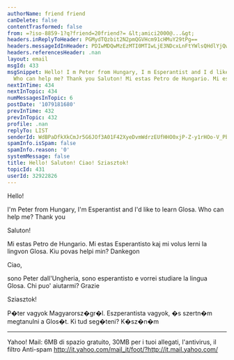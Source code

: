 ```yaml
---
authorName: friend friend
canDelete: false
contentTrasformed: false
from: =?iso-8859-1?q?friend=20friend?= &lt;amici2000@...&gt;
headers.inReplyToHeader: PGMydTQzbit2N2pmQGVHcm91cHMuY29tPg==
headers.messageIdInHeader: PDIwMDQwMzEzMTI0MTIwLjE3NDcxLnFtYWlsQHdlYjQwODEyLm1haWwueWFob28uY29tPg==
headers.referencesHeader: .nan
layout: email
msgId: 433
msgSnippet: Hello! I m Peter from Hungary, I m Esperantist and I d like to learn Glosa.
  Who can help me? Thank you Saluton! Mi estas Petro de Hungario. Mi estas
nextInTime: 434
nextInTopic: 434
numMessagesInTopic: 6
postDate: '1079181680'
prevInTime: 432
prevInTopic: 432
profile: .nan
replyTo: LIST
senderId: WdBPaDfkXkCmJr5G6JOf3A01F42XyeDvmWdrzEUfHHO0xjP-Z-y1rHOo-V_PbD12Z2MHKGI8Cgx5rtFrFsE7fvmfYF3QeEjiQ_Wv2gMcMLdBd19FqRdKxgj0seC7
spamInfo.isSpam: false
spamInfo.reason: '0'
systemMessage: false
title: Hello! Saluton! Ciao! Sziasztok!
topicId: 431
userId: 32922826
---
```


Hello!

I'm Peter from Hungary, I'm Esperantist and I'd like
to learn Glosa. Who can help me?
Thank you

Saluton!

Mi estas Petro de Hungario. Mi estas Esperantisto kaj
mi volus lerni la lingvon Glosa. Kiu povas helpi min?
Dankegon

Ciao,

sono Peter dall'Ungheria, sono esperantisto e vorrei
studiare la lingua Glosa. Chi puo' aiutarmi?
Grazie

Sziasztok!

P�ter vagyok Magyarorsz�gr�l.
Eszperantista vagyok, �s szertn�m megtanulni a Glos�t.
Ki tud seg�teni?
K�sz�n�m

______________________________________________________________________
Yahoo! Mail: 6MB di spazio gratuito, 30MB per i tuoi allegati, l'antivirus, il filtro Anti-spam
http://it.yahoo.com/mail_it/foot/?http://it.mail.yahoo.com/

